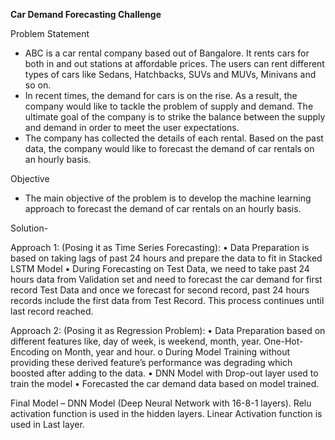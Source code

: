 **Car Demand Forecasting Challenge**

Problem Statement
-	ABC is a car rental company based out of Bangalore. It rents cars for both in and out stations at affordable prices. The users can rent different types of cars like Sedans, Hatchbacks, SUVs and MUVs, Minivans and so on.
-	In recent times, the demand for cars is on the rise. As a result, the company would like to tackle the problem of supply and demand. The ultimate goal of the company is to strike the balance between the supply and demand in order to meet the user expectations. 
-	The company has collected the details of each rental. Based on the past data, the company would like to forecast the demand of car rentals on an hourly basis. 

Objective
-	The main objective of the problem is to develop the machine learning approach to forecast the demand of car rentals on an hourly basis.

Solution-

Approach 1: (Posing it as Time Series Forecasting): 
•	Data Preparation is based on taking lags of past 24 hours and prepare the data to fit in Stacked LSTM Model
•	During Forecasting on Test Data, we need to take past 24 hours data from Validation set and need to forecast the car demand for first record Test Data and once we forecast for second record, past 24 hours records include the first data from Test Record. This process continues until last record reached.
    
Approach 2: (Posing it as Regression Problem):
•	Data Preparation based on different features like, day of week, is weekend, month, year. One-Hot-Encoding on Month, year and hour.
o	During Model Training without providing these derived feature’s performance was degrading which boosted after adding to the data.
•	DNN Model with Drop-out layer used to train the model
•	Forecasted the car demand data based on model trained.

Final Model – DNN Model (Deep Neural Network with 16-8-1 layers). Relu activation function is used in the hidden layers. Linear Activation function is used in Last layer.
